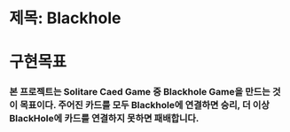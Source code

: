 # 제목: Blackhole

# 구현목표

### 본 프로젝트는 Solitare Caed Game 중 Blackhole Game을 만드는 것이 목표이다. 주어진 카드를 모두 Blackhole에 연결하면 승리, 더 이상 BlackHole에 카드를 연결하지 못하면 패배합니다.
